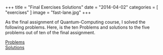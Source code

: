 +++
title = "Final Exercises Solutions"
date = "2014-04-02"
categories = [
    "exercises"
]
image = "fast-lane.jpg"
+++

<!-- [okay](https://gowebexamples.com/templates/)  -->

As the final assignment of Quantum-Computing course, I solved the following problems. 
Here, is the ten Problems and solutions to the five problems out of ten of the final assignment. 

[Problems](/images/probs.pdf) \
[Solutions](/images/sol.pdf)
